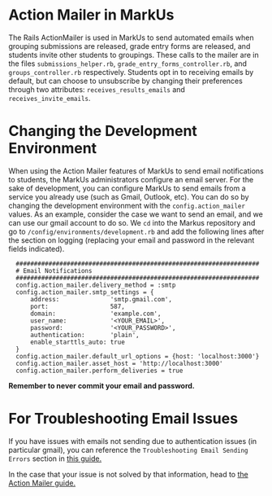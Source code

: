 # Action Mailer in MarkUs

The Rails ActionMailer is used in MarkUs to send automated emails when grouping submissions are released, grade entry forms are released, and students invite other students to groupings. These calls to the mailer are in the files `submissions_helper.rb`, `grade_entry_forms_controller.rb`, and `groups_controller.rb` respectively. Students opt in to receiving emails by default, but can choose to unsubscribe by changing their preferences through two attributes: `receives_results_emails` and `receives_invite_emails`.

# Changing the Development Environment

When using the Action Mailer features of MarkUs to send email notifications to students, the MarkUs administrators configure an email server. For the sake of development, you can configure MarkUs to send emails from a service you already use (such as Gmail, Outlook, etc). You can do so by changing the development environment with the `config.action_mailer` values. As an example, consider the case we want to send an email, and we can use our gmail account to do so. We `cd` into the Markus repository and go to `/config/environments/development.rb` and add the following lines after the section on logging (replacing your email and password in the relevant fields indicated).

```
  ###################################################################
  # Email Notifications
  ###################################################################
  config.action_mailer.delivery_method = :smtp
  config.action_mailer.smtp_settings = {
      address:              'smtp.gmail.com',
      port:                 587,
      domain:               'example.com',
      user_name:            '<YOUR_EMAIL>',
      password:             '<YOUR_PASSWORD>',
      authentication:       'plain',
      enable_starttls_auto: true
  }
  config.action_mailer.default_url_options = {host: 'localhost:3000'}
  config.action_mailer.asset_host = 'http://localhost:3000'
  config.action_mailer.perform_deliveries = true
```
**Remember to never commit your email and password.**
# For Troubleshooting Email Issues
If you have issues with emails not sending due to authentication issues (in particular gmail), you can reference the `Troubleshooting Email Sending Errors` section in [this guide.](https://dev.to/morinoko/sending-emails-in-rails-with-action-mailer-and-gmail-35g4)

In the case that your issue is not solved by that information, head to [the Action Mailer guide.](https://guides.rubyonrails.org/action_mailer_basics.html)
